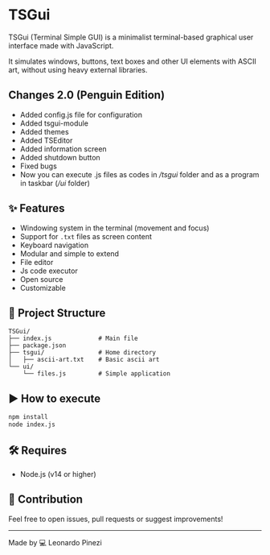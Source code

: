 # TSGui

TSGui (Terminal Simple GUI) is a minimalist terminal-based graphical user interface made with JavaScript.

It simulates windows, buttons, text boxes and other UI elements with ASCII art, without using heavy external libraries.

## Changes 2.0 (Penguin Edition)
- Added config.js file for configuration
- Added tsgui-module
- Added themes
- Added TSEditor
- Added information screen
- Added shutdown button
- Fixed bugs
- Now you can execute .js files as codes in */tsgui* folder and as a program in taskbar (*/ui* folder)

## ✨ Features

* Windowing system in the terminal (movement and focus)
* Support for `.txt` files as screen content
* Keyboard navigation
* Modular and simple to extend
* File editor
* Js code executor
* Open source
* Customizable

## 📁 Project Structure

```
TSGui/
├── index.js             # Main file
├── package.json         
├── tsgui/               # Home directory
│   ├── ascii-art.txt    # Basic ascii art
└── ui/
    └── files.js         # Simple application
```

## ▶️ How to execute

```bash
npm install
node index.js
```

## 🛠️ Requires

* Node.js (v14 or higher)

## 🤝 Contribution

Feel free to open issues, pull requests or suggest improvements!

---

Made by 💻 Leonardo Pinezi
